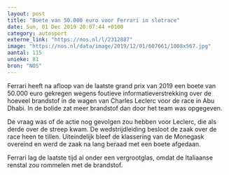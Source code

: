 ```yaml
---
layout: post
title: "Boete van 50.000 euro voor Ferrari in slotrace"
date: Sun, 01 Dec 2019 20:07:44 +0100
category: autosport
externe_link: "https://nos.nl/l/2312887"
image: "https://nos.nl/data/image/2019/12/01/607661/1008x567.jpg"
aantal: 115
unieke: 81
bron: "NOS"
---
```


<p>Ferrari heeft na afloop van de laatste grand prix van 2019 een boete van 50.000 euro gekregen wegens foutieve informatieverstrekking over de hoeveel brandstof in de wagen van Charles Leclerc voor de race in Abu Dhabi. In de bolide zat meer brandstof dan door het team was opgegeven.</p>
<p>De vraag was of de actie nog gevolgen zou hebben voor Leclerc, die als derde over de streep kwam. De wedstrijdleiding besloot de zaak over de race heen te tillen. Uiteindelijk bleef de klassering van de Monegask overeind en werd de zaak na lang beraad met een boete afgedaan.</p>
<p>Ferrari lag de laatste tijd al onder een vergrootglas, omdat de Italiaanse renstal zou rommelen met de brandstof.</p>
